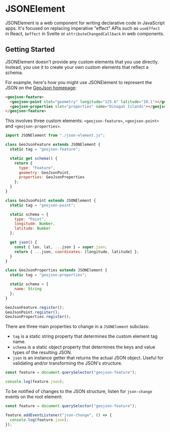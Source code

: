 # JSONElement

JSONElement is a web component for writing declarative code in JavaScript apps. It's focused on replacing imperative "effect" APIs such as `useEffect` in React, `$effect` in Svelte or `attributeChangedCallback` in web components.

## Getting Started

JSONElement doesn't provide any custom elements that you use directly. Instead, you use it to create your own custom elements that reflect a schema.

For example, here's how you might use JSONElement to represent the JSON on the [GeoJson homepage](https://geojson.org):

```html
<geojson-feature>
  <geojson-point slot="geometry" longitude="125.6" latitude="10.1"></geojson-point>
  <geojson-properties slot="properties" name="Dinagat Islands"></geojson-properties>
</geojson-feature>
```

This involves three custom elements: `<geojson-feature>`, `<geojson-point>` and `<geojson-properties>`.

```js
import JSONElement from "./json-element.js";

class GeoJsonFeature extends JSONElement {
  static tag = "geojson-feature";

  static get schema() {
    return {
      type: "Feature",
      geometry: GeoJsonPoint,
      properties: GeoJsonProperties
    };
  }
}

class GeoJsonPoint extends JSONElement {
  static tag = "geojson-point";

  static schema = {
    type: "Point",
    longitude: Number,
    latitude: Number
  };

  get json() {
    const { lon, lat, ...json } = super.json;
    return { ...json, coordinates: [longitude, latitude] };
  }
}

class GeoJsonProperties extends JSONElement {
  static tag = "geojson-properties";

  static schema = {
    name: String
  };
}

GeoJsonFeature.register();
GeoJsonPoint.register();
GeoJsonProperties.register();
```

There are three main properties to change in a `JSONElement` subclass:

- `tag` is a static string property that determines the custom element tag name.
- `schema` is a static object property that determines the keys and value types of the resulting JSON.
- `json` is an instance getter that returns the actual JSON object. Useful for validating and/or transforming the JSON's structure.

```js
const feature = document.querySelector("geojson-feature");

console.log(feature.json);
```

To be notified of changes to the JSON structure, listen for `json-change` events on the root element:

```js
const feature = document.querySelector("geojson-feature");

feature.addEventListener("json-change", () => {
  console.log(feature.json);
});
```
